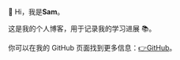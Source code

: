 <!-- English Version -->
<div id="en" class="en post-container" style="display: none; margin-top: 40px;">
    <p>👋 Hi, I am <strong>Sam</strong>.</p>
    <p>This is my blog, where I record my learning progress 📚.</p>
    <p>You can find more information on my GitHub page: <a href="https://github.com/Sam-SSTU">👉GitHub</a>.</p>
</div>

<div id="zh" class="zh post-container" style="margin-top: 40px;">
    <p>👋 Hi，我是<strong>Sam</strong>。</p>
    <p>这是我的个人博客，用于记录我的学习进展 📚。</p>
    <p>你可以在我的 GitHub 页面找到更多信息：<a href="https://github.com/Sam-SSTU">👉GitHub</a>。</p>
</div>

